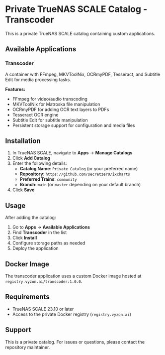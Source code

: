 # Private TrueNAS SCALE Catalog - Transcoder

This is a private TrueNAS SCALE catalog containing custom applications.

## Available Applications

### Transcoder
A container with FFmpeg, MKVToolNix, OCRmyPDF, Tesseract, and Subtitle Edit for media processing tasks.

**Features:**
- FFmpeg for video/audio transcoding
- MKVToolNix for Matroska file manipulation
- OCRmyPDF for adding OCR text layers to PDFs
- Tesseract OCR engine
- Subtitle Edit for subtitle manipulation
- Persistent storage support for configuration and media files

## Installation

1. In TrueNAS SCALE, navigate to **Apps** → **Manage Catalogs**
2. Click **Add Catalog**
3. Enter the following details:
   - **Catalog Name**: `Private Catalog` (or your preferred name)
   - **Repository**: `https://github.com/secretzer0/ixcharts`
   - **Preferred Trains**: `community`
   - **Branch**: `main` (or `master` depending on your default branch)
4. Click **Save**

## Usage

After adding the catalog:
1. Go to **Apps** → **Available Applications**
2. Find **Transcoder** in the list
3. Click **Install**
4. Configure storage paths as needed
5. Deploy the application

## Docker Image

The transcoder application uses a custom Docker image hosted at `registry.vyzon.ai/transcoder:1.0.0`.

## Requirements

- TrueNAS SCALE 23.10 or later
- Access to the private Docker registry (`registry.vyzon.ai`)

## Support

This is a private catalog. For issues or questions, please contact the repository maintainer.